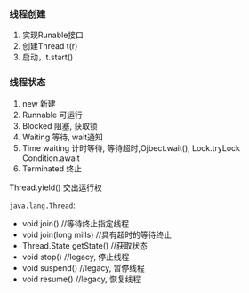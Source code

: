 ### 线程创建
1. 实现Runable接口
2. 创建Thread t(r)
3. 启动，t.start()

### 线程状态
1. new 新建
2. Runnable 可运行
3. Blocked 阻塞, 获取锁
4. Waiting 等待, wait通知
5. Time waiting 计时等待, 等待超时,Ojbect.wait(), Lock.tryLock Condition.await
6. Terminated 终止

Thread.yield() 交出运行权

`java.lang.Thread`: 

- void join() //等待终止指定线程
- void join(long mills) //具有超时的等待终止
- Thread.State getState() //获取状态
- void stop() //legacy, 停止线程
- void suspend() //legacy, 暂停线程
- void resume() //legacy, 恢复线程




